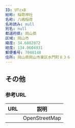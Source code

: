 ```yaml
---
ID: UTzxB
総称: 稲荷神社
名称: 八嶋稲荷
名称読み: null
別名: null
都道府県: 岡山県
区域: 岡山市
緯度: 34.6082872
経度: 134.0604931
郵便番号: 7048148
住所: 岡山県岡山市東区水門町８３６
---
```


## その他

### 参考URL

| URL | 説明          |
| --- | ------------- |
|     | OpenStreetMap |
